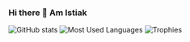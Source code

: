 ### Hi there 👋 Am Istiak

<!--
**Istiakshovon/Istiakshovon** is a ✨ _special_ ✨ repository because its `README.md` (this file) appears on your GitHub profile.

Here are some ideas to get you started:

- 🔭 I’m currently working on Android App Development...
- 🌱 I’m currently learning ethical hacking...
- 👯 I’m looking to collaborate on Android, AI...
- 🤔 I’m looking for help with AI...
- 📫 How to reach me: [Instagram](https://www.instagram.com/istiakshovon2/)
-->

![GitHub stats](https://github-readme-stats.vercel.app/api?username=b-istiak-s&show_icons=true&theme=chartreuse-dark)
![Most Used Languages](https://github-readme-stats.vercel.app/api/top-langs/?username=b-istiak-s&cache_seconds=1800&theme=tokyonight&layout=compact)
![Trophies](https://github-profile-trophy.vercel.app/?username=b-istiak-s&theme=dracula)
